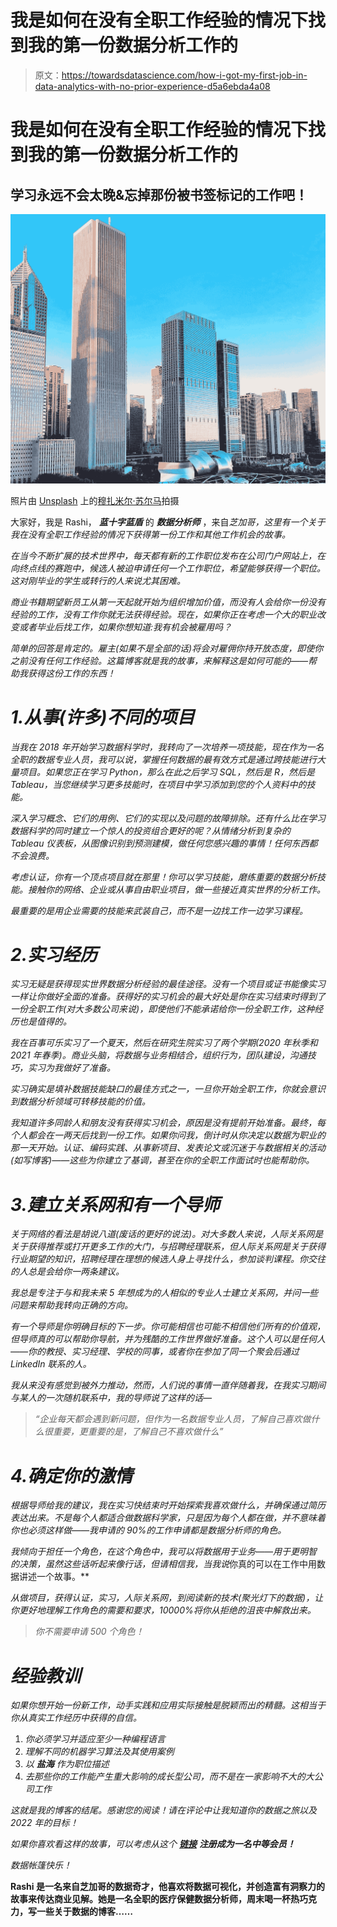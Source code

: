# 我是如何在没有全职工作经验的情况下找到我的第一份数据分析工作的

> 原文：<https://towardsdatascience.com/how-i-got-my-first-job-in-data-analytics-with-no-prior-experience-d5a6ebda4a08>

# 我是如何在没有全职工作经验的情况下找到我的第一份数据分析工作的

## 学习永远不会太晚&忘掉那份被书签标记的工作吧！

![](img/7e1012d54180a9935bd90ee819672816.png)

照片由 [Unsplash](https://unsplash.com/s/photos/millenium-park-chicago?utm_source=unsplash&utm_medium=referral&utm_content=creditCopyText) 上的[穆扎米尔·苏尔马](https://unsplash.com/@muzammilo?utm_source=unsplash&utm_medium=referral&utm_content=creditCopyText)拍摄

大家好，我是 Rashi， ***蓝十字蓝盾*** 的 ***数据分析师*** ，来自*芝加哥，这里有一个关于我在没有全职工作经验的情况下获得第一份工作和其他工作机会的故事。*

*在当今不断扩展的技术世界中，每天都有新的工作职位发布在公司门户网站上，在向终点线的赛跑中，候选人被迫申请任何一个工作职位，希望能够获得一个职位。这对刚毕业的学生或转行的人来说尤其困难。*

*商业书籍期望新员工从第一天起就开始为组织增加价值，而没有人会给你一份没有经验的工作，没有工作你就无法获得经验。现在，如果你正在考虑一个大的职业改变或者毕业后找工作，如果你想知道:我有机会被雇用吗？*

*简单的回答是肯定的。雇主(如果不是全部的话)将会对雇佣你持开放态度，即使你之前没有任何工作经验。这篇博客就是我的故事，来解释这是如何可能的——帮助我获得这份工作的东西！*

# *1.从事(许多)不同的项目*

*当我在 2018 年开始学习数据科学时，我转向了一次培养一项技能，现在作为一名全职的数据专业人员，我可以说，掌握任何数据的最有效方式是通过跨技能进行大量项目。如果您正在学习 Python，那么在此之后学习 SQL，然后是 R，然后是 Tableau，当您继续学习更多技能时，在项目中学习添加到您的个人资料中的技能。*

*深入学习概念、它们的用例、它们的实现以及问题的故障排除。还有什么比在学习数据科学的同时建立一个惊人的投资组合更好的呢？从情绪分析到复杂的 Tableau 仪表板，从图像识别到预测建模，做任何您感兴趣的事情！任何东西都不会浪费。*

*考虑认证，你有一个顶点项目就在那里！你可以学习技能，磨练重要的数据分析技能。接触你的网络、企业或从事自由职业项目，做一些接近真实世界的分析工作。*

*最重要的是用企业需要的技能来武装自己，而不是一边找工作一边学习课程。*

# *2.实习经历*

*实习无疑是获得现实世界数据分析经验的最佳途径。没有一个项目或证书能像实习一样让你做好全面的准备。获得好的实习机会的最大好处是你在实习结束时得到了一份全职工作(对大多数公司来说)，即使他们不能承诺给你一份全职工作，这种经历也是值得的。*

*我在百事可乐实习了一个夏天，然后在研究生院实习了两个学期(2020 年秋季和 2021 年春季)。商业头脑，将数据与业务相结合，组织行为，团队建设，沟通技巧，实习为我做好了准备。*

*实习确实是填补数据技能缺口的最佳方式之一，一旦你开始全职工作，你就会意识到数据分析领域可转移技能的价值。*

*我知道许多同龄人和朋友没有获得实习机会，原因是没有提前开始准备。最终，每个人都会在一两天后找到一份工作。如果你问我，倒计时从你决定以数据为职业的那一天开始。认证、编码实践、从事新项目、发表论文或沉迷于与数据相关的活动(如写博客)——这些为你建立了基调，甚至在你的全职工作面试时也能帮助你。*

# *3.建立关系网和有一个导师*

*关于网络的看法是胡说八道(废话的更好的说法)。对大多数人来说，人际关系网是关于获得推荐或打开更多工作的大门，与招聘经理联系，但人际关系网是关于获得行业期望的知识，招聘经理在理想的候选人身上寻找什么，参加谈判课程。你交往的人总是会给你一两条建议。*

*我总是专注于与和我未来 5 年想成为的人相似的专业人士建立关系网，并问一些问题来帮助我转向正确的方向。*

*有一个导师是你明确目标的下一步。你可能相信也可能不相信他们所有的价值观，但导师真的可以帮助你导航，并为残酷的工作世界做好准备。这个人可以是任何人——你的教授、实习经理、学校的同事，或者你在参加了同一个聚会后通过 LinkedIn 联系的人。*

*我从来没有感觉到被外力推动，然而，人们说的事情一直伴随着我，在我实习期间与某人的一次随机联系中，我的导师说了这样的话—*

> *“企业每天都会遇到新问题，但作为一名数据专业人员，了解自己喜欢做什么很重要，更重要的是，了解自己不喜欢做什么”*

# *4.确定你的激情*

*根据导师给我的建议，我在实习快结束时开始探索我喜欢做什么，并确保通过简历表达出来。不是每个人都适合做数据科学家，只是因为每个人都在做，并不意味着你也必须这样做——我申请的 90%的工作申请都是数据分析师的角色。*

*我倾向于担任一个角色，在这个角色中，我可以将数据用于业务——用于更明智的决策，虽然这些话听起来像行话，但请相信我，当我说*你真的可以在工作中用数据讲述一个故事。**

*从做项目，获得认证，实习，人际关系网，到阅读新的技术(聚光灯下的数据)，让你更好地理解工作角色的需要和要求，10000%将你从拒绝的沮丧中解救出来。*

> *你不需要申请 500 个角色！*

# ***经验教训***

*如果你想开始一份新工作，动手实践和应用实际接触是脱颖而出的精髓。这相当于你从真实工作经历中获得的自信。*

1.  *你必须学习并适应至少一种编程语言*
2.  *理解不同的机器学习算法及其使用案例*
3.  *以 ***盐海*** 作为职位描述*
4.  *去那些你的工作能产生重大影响的成长型公司，而不是在一家影响不大的大公司工作*

*这就是我的博客的结尾。感谢您的阅读！请在评论中让我知道你的数据之旅以及 2022 年的目标！*

*如果你喜欢看这样的故事，可以考虑从这个 [**链接**](https://rashidesai2424.medium.com/membership) **注册成为一名中等会员！***

*数据帐篷快乐！*

**Rashi 是一名来自芝加哥的数据奇才，他喜欢将数据可视化，并创造富有洞察力的故事来传达商业见解。她是一名全职的医疗保健数据分析师，周末喝一杯热巧克力，写一些关于数据的博客……**